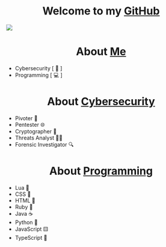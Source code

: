 <h1 align="center">Welcome to my <a href="https://github.com/ofuscada">GitHub</a></h1>
</div>
<img src="https://media.discordapp.net/attachments/1200214997008134225/1204543112765247588/1ab47fcd-4dae-400c-b41e-331b0d1455d8.jpeg?ex=65d51d31&is=65c2a831&hm=a4ca04c6d9a30c1e4a2ca6693c532349cc268d62a9f1747e94976ac69cdb6368&=&format=webp&width=1214&height=683">


<h1 align="center">About <a href="https://media.discordapp.net/attachments/1103833205863354418/1204547211686322206/Cima_da_Conegliano2C_God_the_Father.png?ex=65d52102&is=65c2ac02&hm=82bd47c32412b35cc0fdb149c980a9ac9230b681621d6598a3e617b5377dede1&=&format=webp&quality=lossless">Me</a></h1>

- Cybersecurity [ 🔐 ] 
- Programming   [ 💻 ] 

<h1 align="center">About <a href="https://www.kali.org/">Cybersecurity</a></h1>

- Pivoter 📡
- Pentester 🌐
- Cryptographer 🔑
- Threats Analyst 🕵️‍♂️
- Forensic Investigator 🔍

<h1 align="center">About <a href="https://code.visualstudio.com/">Programming</a></h1>

- Lua 🌙
- CSS 🎨
- HTML 📄
- Ruby 💎
- Java ☕
- Python 🐍
- JavaScript 🟨
- TypeScript 📜

